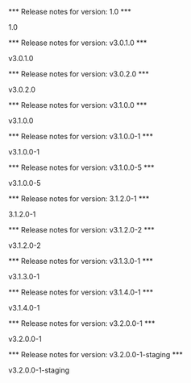 

*** Release notes for version: 1.0 ***

1.0

*** Release notes for version: v3.0.1.0 ***

v3.0.1.0

*** Release notes for version: v3.0.2.0 ***

v3.0.2.0

*** Release notes for version: v3.1.0.0 ***

v3.1.0.0

*** Release notes for version: v3.1.0.0-1 ***

v3.1.0.0-1

*** Release notes for version: v3.1.0.0-5 ***

v3.1.0.0-5

*** Release notes for version: 3.1.2.0-1 ***

3.1.2.0-1

*** Release notes for version: v3.1.2.0-2 ***

v3.1.2.0-2

*** Release notes for version: v3.1.3.0-1 ***

v3.1.3.0-1

*** Release notes for version: v3.1.4.0-1 ***

v3.1.4.0-1

*** Release notes for version: v3.2.0.0-1 ***

v3.2.0.0-1

*** Release notes for version: v3.2.0.0-1-staging ***

v3.2.0.0-1-staging